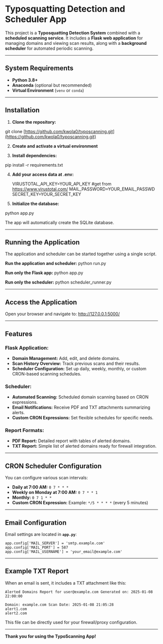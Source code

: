 # Typosquatting Detection and Scheduler App

This project is a **Typosquatting Detection System** combined with a **scheduled scanning service**. It includes a **Flask web application** for managing domains and viewing scan results, along with a **background scheduler** for automated periodic scanning.

---

##  **System Requirements**

- **Python 3.8+**
- **Anaconda** (optional but recommended)
- **Virtual Environment** (`venv` or `conda`)

---

##  **Installation**

1. **Clone the repository:**

git clone [https://github.com/kwola0/typoscanning.git](https://github.com/kwola0/typoscanning.git) 



2. **Create and activate a virtual environment**


3. **Install dependencies:**


pip install -r requirements.txt


4. **Add your access data at .env:**


    VIRUSTOTAL_API_KEY=YOUR_API_KEY    #get from https://www.virustotal.com/
    MAIL_PASSWORD=YOUR_EMAIL_PASSWD
    SECRET_KEY=YOUR_SECRET_KEY         


5. **Initialize the database:**

python app.py

The app will automatically create the SQLite database.

---

##  **Running the Application**

The application and scheduler can be started together using a single script.

**Run the application and scheduler:**
python run.py


**Run only the Flask app:**
python app.py


**Run only the scheduler:**
python scheduler_runner.py

---

##  **Access the Application**

Open your browser and navigate to:
http://127.0.0.1:5000/


---

##  **Features**

### **Flask Application:**
- **Domain Management:** Add, edit, and delete domains.
- **Scan History Overview:** Track previous scans and their results.
- **Scheduler Configuration:** Set up daily, weekly, monthly, or custom CRON-based scanning schedules.

### **Scheduler:**
- **Automated Scanning:** Scheduled domain scanning based on CRON expressions.
- **Email Notifications:** Receive PDF and TXT attachments summarizing alerts.
- **Custom CRON Expressions:** Set flexible schedules for specific needs.

### **Report Formats:**
- **PDF Report:** Detailed report with tables of alerted domains.
- **TXT Report:** Simple list of alerted domains ready for firewall integration.

---

##  **CRON Scheduler Configuration**

You can configure various scan intervals:
- **Daily at 7:00 AM:** `0 7 * * *`
- **Weekly on Monday at 7:00 AM:** `0 7 * * 1`
- **Monthly:** `0 7 1 * *`
- **Custom CRON Expression:** Example: `*/5 * * * *` (every 5 minutes)

---

## **Email Configuration**

Email settings are located in **`app.py`**:


    app.config['MAIL_SERVER'] = 'smtp.example.com' 
    app.config['MAIL_PORT'] = 587 
    app.config['MAIL_USERNAME'] = 'your_email@example.com'

---



##  **Example TXT Report**

When an email is sent, it includes a TXT attachment like this:

    Alerted Domains Report for user@example.com Generated on: 2025-01-08 22:00:00
    
    Domain: example.com Scan Date: 2025-01-08 21:05:28
    alert1.com 
    alert2.com



This file can be directly used for your firewall/proxy configuration.

---


**Thank you for using the TypoScanning App!**
